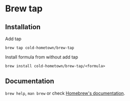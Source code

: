 # Brew tap

## Installation
Add tap
```shell
brew tap cold-hometown/brew-tap
```

Install formula from without add tap
```shell
brew install cold-hometown/brew-tap/<formula>
```


## Documentation

`brew help`, `man brew` or check [Homebrew's documentation](https://docs.brew.sh).
